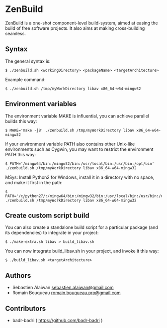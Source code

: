 # ZenBuild

ZenBuild is a one-shot component-level build-system, aimed at easing the build of free software projects.
It also aims at making cross-building seamless.

Syntax
------

The general syntax is:
```
$ ./zenbuild.sh <workingDirectory> <packageName> <targetArchitecture>
```

Example command:
```
$ ./zenbuild.sh /tmp/myWorkDirectory libav x86_64-w64-mingw32
```

Environment variables
---------------------

The environment variable MAKE is influential, you can achieve parallel builds this way:
```
$ MAKE='make -j8' ./zenbuild.sh /tmp/myWorkDirectory libav x86_64-w64-mingw32
```

If your environment variable PATH also contains other Unix-like environments such as Cygwin, you may want to restrict the environment PATH this way:
```
$ PATH='/mingw64/bin:/mingw32/bin:/usr/local/bin:/usr/bin:/opt/bin' ./zenbuild.sh /tmp/myWorkDirectory libav x86_64-w64-mingw32
```

MSys: Install Python2 for Windows, install it in a directory with no space, and make it first in the path:
```
$ PATH='/c/python27/:/mingw64/bin:/mingw32/bin:/usr/local/bin:/usr/bin:/opt/bin' ./zenbuild.sh /tmp/myWorkDirectory libav x86_64-w64-mingw32
```

Create custom script build
--------------------------

You can also create a standalone build script for a particular package (and
its dependencies) to integrate in your project:
```
$ ./make-extra.sh libav > build_libav.sh
```

You can now integrate build_libav.sh in your project, and invoke it this way:
```
$ ./build_libav.sh <targetArchitecture>
```

Authors
-------

- Sebastien Alaiwan <sebastien.alaiwan@gmail.com>
- Romain Bouqueau <romain.bouqueau.pro@gmail.com>

Contributors
------------

- badr-badri ( https://github.com/badr-badri )

